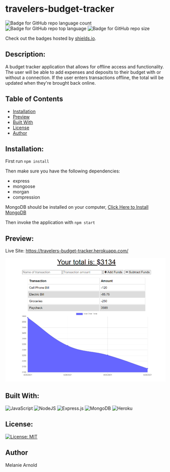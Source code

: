 # travelers-budget-tracker

![Badge for GitHub repo language count](https://img.shields.io/github/languages/count/einalem4/travelers-budget-tracker?style=flat) ![Badge for GitHub repo top language](https://img.shields.io/github/languages/top/einalem4/travelers-budget-tracker?style=flat) ![Badge for GitHub repo size](https://img.shields.io/github/repo-size/einalem4/travelers-budget-tracker?style=flat)

Check out the badges hosted by [shields.io](https://shields.io/).

## Description:

A budget tracker application that allows for offline access and functionality. The user will be able to add expenses and deposits to their budget with or without a connection. If the user enters transactions offline, the total will be updated when they're brought back online.

## Table of Contents

- [Installation](#Installation)
- [Preview](#preview)
- [Built With](#built-with)
- [License](#license)
- [Author](#author)

## Installation:

First run `npm install` 

Then make sure you have the following dependencies:
*  express
*  mongoose
*  morgan
*  compression

MongoDB should be installed on your computer, [Click Here to Install MongoDB](https://docs.mongodb.com/manual/installation/)

Then invoke the application with `npm start`


## Preview:

Live Site: https://travelers-budget-tracker.herokuapp.com/

![Budget Tracker image](public/assets/budget.png)

## Built With:

<img alt="JavaScript" src="https://img.shields.io/badge/javascript%20-%23323330.svg?&style=for-the-badge&logo=javascript&logoColor=%23F7DF1E"/>
<img alt="NodeJS" src="https://img.shields.io/badge/node.js%20-%2343853D.svg?&style=for-the-badge&logo=node.js&logoColor=white"/>
<img alt="Express.js" src="https://img.shields.io/badge/express.js%20-%23404d59.svg?&style=for-the-badge"/>
<img alt="MongoDB" src ="https://img.shields.io/badge/MongoDB-%234ea94b.svg?&style=for-the-badge&logo=mongodb&logoColor=white"/>
<img alt="Heroku" src="https://img.shields.io/badge/heroku-%23430098.svg?&style=for-the-badge&logo=heroku&logoColor=white"/>


## License:

[![License: MIT](https://img.shields.io/badge/License-MIT-yellow.svg)](https://opensource.org/licenses/MIT)

## Author

Melanie Arnold